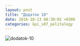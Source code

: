 ```yaml
---
layout: post
title: "Додаток 10"
date: 2016-10-13 08:30:02 +0300
categories: kpi_s07_politology
--- 
```


![dodatok-10](https://pp.vk.me/c629522/v629522367/3c974/pj3UaP21B1E.jpg)
